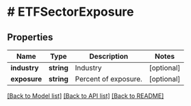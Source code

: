 # # ETFSectorExposure

## Properties

Name | Type | Description | Notes
------------ | ------------- | ------------- | -------------
**industry** | **string** | Industry | [optional] 
**exposure** | **string** | Percent of exposure. | [optional] 

[[Back to Model list]](../../README.md#documentation-for-models) [[Back to API list]](../../README.md#documentation-for-api-endpoints) [[Back to README]](../../README.md)


